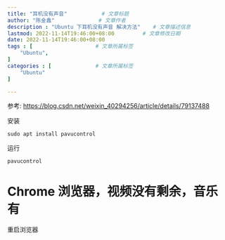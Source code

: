 ```yaml
---
title: "耳机没有声音"           # 文章标题
author: "陈金鑫"              # 文章作者
description : "Ubuntu 下耳机没有声音 解决方法"    # 文章描述信息
lastmod: 2022-11-14T19:46:00+08:00         # 文章修改日期
date: 2022-11-14T19:46:00+08:00
tags : [                    # 文章所属标签
    "Ubuntu",
]
categories : [              # 文章所属标签
    "Ubuntu"
]

---
```


参考: https://blog.csdn.net/weixin_40294256/article/details/79137488

安装
```
sudo apt install pavucontrol
```
运行
```
pavucontrol
```

# Chrome 浏览器，视频没有剩余，音乐有
重启浏览器
